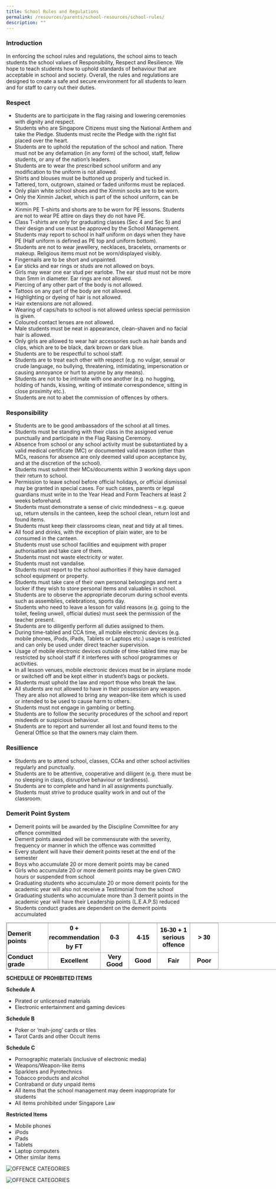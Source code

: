 ```yaml
---
title: School Rules and Regulations
permalink: /resources/parents/school-resources/school-rules/
description: ""
---
```

### Introduction

In enforcing the school rules and regulations, the school aims to teach students the school values of Responsibility, Respect and Resilience. We hope to teach students how to uphold standards of behaviour that are acceptable in school and society. Overall, the rules and regulations are designed to create a safe and secure environment for all students to learn and for staff to carry out their duties.

  

### Respect

* Students are to participate in the flag raising and lowering ceremonies with dignity and respect.
* Students who are Singapore Citizens must sing the National Anthem and take the Pledge. Students must recite the Pledge with the right fist placed over the heart.
* Students are to uphold the reputation of the school and nation. There must not be any defamation (in any form) of the school, staff, fellow students, or any of the nation’s leaders.
* Students are to wear the prescribed school uniform and any modification to the uniform is not allowed.
* Shirts and blouses must be buttoned up properly and tucked in.
* Tattered, torn, outgrown, stained or faded uniforms must be replaced.
* Only plain white school shoes and the Xinmin socks are to be worn.
* Only the Xinmin Jacket, which is part of the school uniform, can be worn.
* Xinmin PE T-shirts and shorts are to be worn for PE lessons. Students are not to wear PE attire on days they do not have PE.
* Class T-shirts are only for graduating classes (Sec 4 and Sec 5) and their design and use must be approved by the School Management. 
* Students may report to school in half uniform on days when they have PE (Half uniform is defined as PE top and uniform bottom).
* Students are not to wear jewellery, necklaces, bracelets, ornaments or makeup. Religious items must not be worn/displayed visibly.
* Fingernails are to be short and unpainted.
* Ear sticks and ear rings or studs are not allowed on boys.
* Girls may wear one ear stud per earlobe. The ear stud must not be more than 5mm in diameter. Ear rings are not allowed.
* Piercing of any other part of the body is not allowed.
* Tattoos on any part of the body are not allowed.
* Highlighting or dyeing of hair is not allowed.
* Hair extensions are not allowed.
* Wearing of caps/hats to school is not allowed unless special permission is given.
* Coloured contact lenses are not allowed.
* Male students must be neat in appearance, clean-shaven and no facial hair is allowed.
* Only girls are allowed to wear hair accessories such as hair bands and clips, which are to be black, dark brown or dark blue.
* Students are to be respectful to school staff.
* Students are to treat each other with respect (e.g. no vulgar, sexual or crude language, no bullying, threatening, intimidating, impersonation or causing annoyance or hurt to anyone by any means).
* Students are not to be intimate with one another (e.g. no hugging, holding of hands, kissing, writing of intimate correspondence, sitting in close proximity etc.).
* Students are not to abet the commission of offences by others. 


  

### Responsibility

*   Students are to be good ambassadors of the school at all times.
*   Students must be standing with their class in the assigned venue punctually and participate in the Flag Raising Ceremony.
*   Absence from school or any school activity must be substantiated by a valid medical certificate (MC) or documented valid reason (other than MCs, reasons for absence are only deemed valid upon acceptance by, and at the discretion of the school).
*   Students must submit their MCs/documents within 3 working days upon their return to school.
*   Permission to leave school before official holidays, or official dismissal may be granted in special cases. For such cases, parents or legal guardians must write in to the Year Head and Form Teachers at least 2 weeks beforehand.
*   Students must demonstrate a sense of civic mindedness – e.g. queue up, return utensils in the canteen, keep the school clean, return lost and found items.
*   Students must keep their classrooms clean, neat and tidy at all times.
*   All food and drinks, with the exception of plain water, are to be consumed in the canteen.
*   Students must use school facilities and equipment with proper authorisation and take care of them.
*   Students must not waste electricity or water.
*   Students must not vandalise.
*   Students must report to the school authorities if they have damaged school equipment or property.
*   Students must take care of their own personal belongings and rent a locker if they wish to store personal items and valuables in school.
*   Students are to observe the appropriate decorum during school events such as assemblies, celebrations, sports day.
*   Students who need to leave a lesson for valid reasons (e.g. going to the toilet, feeling unwell, official duties) must seek the permission of the teacher present.
*   Students are to diligently perform all duties assigned to them.
*   During time-tabled and CCA time, all mobile electronic devices (e.g. mobile phones, iPods, iPads, Tablets or Laptops etc.) usage is restricted and can only be used under direct teacher supervision.
*   Usage of mobile electronic devices outside of time-tabled time may be restricted by school staff if it interferes with school programmes or activities.
*   In all lesson venues, mobile electronic devices must be in airplane mode or switched off and be kept either in student’s bags or pockets.
*   Students must uphold the law and report those who break the law.
*   All students are not allowed to have in their possession any weapon. They are also not allowed to bring any weapon-like item which is used or intended to be used to cause harm to others.
*   Students must not engage in gambling or betting.
*   Students are to follow the security procedures of the school and report misdeeds or suspicious behaviour.
*   Students are to report and surrender all lost and found items to the General Office so that the owners may claim them.

  

### Resillience

*   Students are to attend school, classes, CCAs and other school activities regularly and punctually.
*   Students are to be attentive, cooperative and diligent (e.g. there must be no sleeping in class, disruptive behaviour or tardiness).
*   Students are to complete and hand in all assignments punctually.
*   Students must strive to produce quality work in and out of the classroom.

  

### Demerit Point System

*   Demerit points will be awarded by the Discipline Committee for any offence committed
*   Demerit points awarded will be commensurate with the severity, frequency or manner in which the offence was committed
*   Every student will have their demerit points reset at the end of the semester
*   Boys who accumulate 20 or more demerit points may be caned
*   Girls who accumulate 20 or more demerit points may be given CWO hours or suspended from school
*   Graduating students who accumulate 20 or more demerit points for the academic year will also not receive a Testimonial from the school
*   Graduating students who accumulate more than 3 demerit points in the academic year will have their Leadership points (L.E.A.P.S) reduced
*   Students conduct grades are dependent on the demerit points accumulated

<table class="iveo_table ives_tab_simple3" style="margin: 0px; outline: 0px; padding: 0px; border-collapse: collapse; border: 1px solid rgb(170, 170, 170); color: rgb(0, 0, 0); font-family: Helvetica, sans-serif; font-size: 17px; font-style: normal; font-variant-ligatures: normal; font-variant-caps: normal; font-weight: 400; letter-spacing: normal; orphans: 2; text-align: left; text-transform: none; white-space: normal; widows: 2; word-spacing: 0px; -webkit-text-stroke-width: 0px; background-color: rgb(255, 255, 255); text-decoration-thickness: initial; text-decoration-style: initial; text-decoration-color: initial; width: 840px;"><tbody style="margin: 0px; outline: 0px; padding: 0px;"><tr style="margin: 0px; outline: 0px; padding: 0px;"><td width="107" style="margin: 0px; outline: 0px; padding: 2px; text-align: left; border: 1px solid rgb(170, 170, 170);"><strong style="margin: 0px; outline: 0px; padding: 0px;">Demerit points</strong><br style="margin: 0px; outline: 0px; padding: 0px;"></td><td width="122" style="margin: 0px; outline: 0px; padding: 2px; text-align: center; border: 1px solid rgb(170, 170, 170);"><div style="margin: 0px; outline: 0px; padding: 0px; line-height: 24.99px; color: rgb(0, 0, 0); font-family: Helvetica, sans-serif; font-size: 17px; font-weight: 400; text-align: center;"><strong style="margin: 0px; outline: 0px; padding: 0px; background-color: initial;">0 + recommendation by FT</strong></div></td><td width="72" style="margin: 0px; outline: 0px; padding: 2px; text-align: center; border: 1px solid rgb(170, 170, 170);"><strong style="margin: 0px; outline: 0px; padding: 0px;">0-3</strong><br style="margin: 0px; outline: 0px; padding: 0px;"></td><td width="72" style="margin: 0px; outline: 0px; padding: 2px; text-align: center; border: 1px solid rgb(170, 170, 170);"><strong style="margin: 0px; outline: 0px; padding: 0px;">4-15</strong><br style="margin: 0px; outline: 0px; padding: 0px;"></td><td width="84" style="margin: 0px; outline: 0px; padding: 2px; text-align: center; border: 1px solid rgb(170, 170, 170);"><strong style="margin: 0px; outline: 0px; padding: 0px;">16-30 + 1 serious offence</strong><br style="margin: 0px; outline: 0px; padding: 0px;"></td><td width="72" style="margin: 0px; outline: 0px; padding: 2px; text-align: center; border: 1px solid rgb(170, 170, 170);"><strong style="margin: 0px; outline: 0px; padding: 0px;">&gt; 30</strong><br style="margin: 0px; outline: 0px; padding: 0px;"></td></tr><tr style="margin: 0px; outline: 0px; padding: 0px;"><td width="107" style="margin: 0px; outline: 0px; padding: 2px; text-align: left; border: 1px solid rgb(170, 170, 170);"><strong style="margin: 0px; outline: 0px; padding: 0px;">Conduct grade</strong><br style="margin: 0px; outline: 0px; padding: 0px;"></td><td width="122" style="margin: 0px; outline: 0px; padding: 2px; text-align: center; border: 1px solid rgb(170, 170, 170);"><strong style="margin: 0px; outline: 0px; padding: 0px;">Excellent</strong><br style="margin: 0px; outline: 0px; padding: 0px;"></td><td width="72" style="margin: 0px; outline: 0px; padding: 2px; text-align: center; border: 1px solid rgb(170, 170, 170);"><strong style="margin: 0px; outline: 0px; padding: 0px;">Very Good</strong><br style="margin: 0px; outline: 0px; padding: 0px;"></td><td width="72" style="margin: 0px; outline: 0px; padding: 2px; text-align: center; border: 1px solid rgb(170, 170, 170);"><strong style="margin: 0px; outline: 0px; padding: 0px;">Good</strong><br style="margin: 0px; outline: 0px; padding: 0px;"></td><td width="84" style="margin: 0px; outline: 0px; padding: 2px; text-align: center; border: 1px solid rgb(170, 170, 170);"><strong style="margin: 0px; outline: 0px; padding: 0px;">Fair</strong><br style="margin: 0px; outline: 0px; padding: 0px;"></td><td width="72" style="margin: 0px; outline: 0px; padding: 2px; text-align: center; border: 1px solid rgb(170, 170, 170);"><strong style="margin: 0px; outline: 0px; padding: 0px;">Poor</strong><br style="margin: 0px; outline: 0px; padding: 0px;"></td></tr></tbody></table>

  

**SCHEDULE OF PROHIBITED ITEMS**

  

**Schedule A**

*   Pirated or unlicensed materials
*   Electronic entertainment and gaming devices

  

**Schedule B**

*   Poker or ‘mah-jong’ cards or tiles
*   Tarot Cards and other Occult items

  

**Schedule C**

*   Pornographic materials (inclusive of electronic media)
*   Weapons/Weapon-like items
*   Sparklers and Pyrotechnics
*   Tobacco products and alcohol
*   Contraband or duty unpaid items
*   All items that the school management may deem inappropriate for students
*   All items prohibited under Singapore Law

  

**Restricted Items**

*   Mobile phones
*   iPods
*   iPads
*   Tablets
*   Laptop computers
*   Other similar items

![OFFENCE CATEGORIES](/images/OFFENCE%20CATEGORIES-1.jpeg)

![OFFENCE CATEGORIES](/images/OFFENCE%20CATEGORIES-2.jpeg)